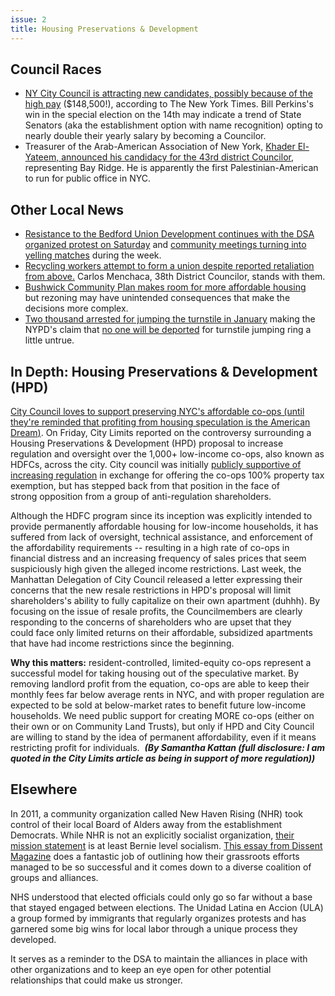 ```yaml
---
issue: 2
title: Housing Preservations & Development
---
```

## Council Races
-   [NY City Council is attracting new candidates, possibly because of the high pay](https://www.nytimes.com/2017/02/21/nyregion/city-council-state-lawmakers.html?emc=edit_tnt_20170221&nlid=47767631&tntemail0=y&_r=1) ($148,500!), according to The New York Times. Bill Perkins's win in the special election on the 14th may indicate a trend of State Senators (aka the establishment option with name recognition) opting to nearly double their yearly salary by becoming a Councilor. 
-   Treasurer of the Arab-American Association of New York, [Khader El-Yateem, announced his candidacy for the 43rd district](http://www.kingscountypolitics.com/el-yateem-throws-hat-ring-butler-gets-labor-endorsements/)[ Councilor](http://www.kingscountypolitics.com/el-yateem-throws-hat-ring-butler-gets-labor-endorsements/), representing Bay Ridge. He is apparently the first Palestinian-American to run for public office in NYC.

## Other Local News
-   [Resistance to the Bedford Union Development continues with the DSA organized protest on Saturday](http://www.ny1.com/nyc/all-boroughs/news/2017/02/25/neighbors-protest-controversial-redevelopment-plan-for-bedford-union-armory-ahead-of-public-hearing.html) and [community meetings turning into yelling matches](https://www.dnainfo.com/new-york/20170222/crown-heights/crown-heights-development-talk-turns-into-shouting-match) during the week. 
-   [Recycling workers attempt to form a union despite reported retaliation from above.](http://teamsters.nyc/2017/02/14/sims-recycling-workers-rally-union/) Carlos Menchaca, 38th District Councilor, stands with them.
-   [Bushwick Community Plan makes room for more affordable housing](http://citylimits.org/2017/02/13/tough-choices-face-bushwick-as-rezoning-approaches/) but rezoning may have unintended consequences that make the decisions more complex.
-   [Two thousand arrested for jumping the turnstile in January](https://www.dnainfo.com/new-york/20170223/financial-district/2000-people-were-arrested-for-turnstile-jumping-january-nypd) making the NYPD's claim that [no one will be deported](http://gothamist.com/2017/02/25/nypd_turnstile_jumping_deportation.php) for turnstile jumping ring a little untrue.

## In Depth: Housing Preservations & Development (HPD)

[City Council loves to support](http://citylimits.org/2017/02/24/city-pushes-to-regulate-low-income-coops-amid-some-shareholders-opposition/)[ preserving NYC's affordable co-ops (until they're reminded that profiting from housing speculation is the American Dream](http://citylimits.org/2017/02/24/city-pushes-to-regulate-low-income-coops-amid-some-shareholders-opposition/)[)](http://citylimits.org/2017/02/24/city-pushes-to-regulate-low-income-coops-amid-some-shareholders-opposition/). On Friday, City Limits reported on the controversy surrounding a Housing Preservations & Development (HPD) proposal to increase regulation and oversight over the 1,000+ low-income co-ops, also known as HDFCs, across the city. City council was initially [publicly supportive of increasing regulation](https://www.wsj.com/articles/new-york-city-council-proposes-ending-property-taxes-for-low-income-co-ops-1448846154) in exchange for offering the co-ops 100% property tax exemption, but has stepped back from that position in the face of strong opposition from a group of anti-regulation shareholders.

Although the HDFC program since its inception was explicitly intended to provide permanently affordable housing for low-income households, it has suffered from lack of oversight, technical assistance, and enforcement of the affordability requirements -- resulting in a high rate of co-ops in financial distress and an increasing frequency of sales prices that seem suspiciously high given the alleged income restrictions. Last week, the Manhattan Delegation of City Council released a letter expressing their concerns that the new resale restrictions in HPD's proposal will limit shareholders's ability to fully capitalize on their own apartment (duhhh). By focusing on the issue of resale profits, the Councilmembers are clearly responding to the concerns of shareholders who are upset that they could face only limited returns on their affordable, subsidized apartments that have had income restrictions since the beginning.

**Why this matters:** resident-controlled, limited-equity co-ops represent a successful model for taking housing out of the speculative market. By removing landlord profit from the equation, co-ops are able to keep their monthly fees far below average rents in NYC, and with proper regulation are expected to be sold at below-market rates to benefit future low-income households. We need public support for creating MORE co-ops (either on their own or on Community Land Trusts), but only if HPD and City Council are willing to stand by the idea of permanent affordability, even if it means restricting profit for individuals.  ***(By Samantha Kattan (full disclosure: I am quoted in the City Limits article as being in support of more regulation))***

## Elsewhere

In 2011, a community organization called New Haven Rising (NHR) took control of their local Board of Alders away from the establishment Democrats. While NHR is not an explicitly socialist organization, [their mission statement](https://www.facebook.com/pg/newhavenisrising/about/?ref=page_internal) is at least Bernie level socialism. [This essay from Dissent Magazine](https://www.dissentmagazine.org/article/new-haven-rising) does a fantastic job of outlining how their grassroots efforts managed to be so successful and it comes down to a diverse coalition of groups and alliances.

NHS understood that elected officials could only go so far without a base that stayed engaged between elections. The Unidad Latina en Accion (ULA) a group formed by immigrants that regularly organizes protests and has garnered some big wins for local labor through a unique process they developed.

It serves as a reminder to the DSA to maintain the alliances in place with other organizations and to keep an eye open for other potential relationships that could make us stronger.
